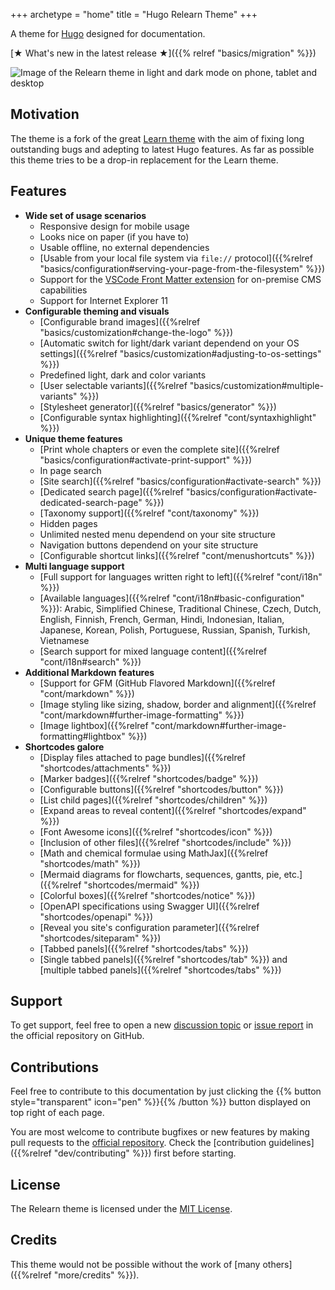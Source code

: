 +++
archetype = "home"
title = "Hugo Relearn Theme"
+++

A theme for [Hugo](https://gohugo.io/) designed for documentation.

[★ What's new in the latest release ★]({{% relref "basics/migration" %}})

![Image of the Relearn theme in light and dark mode on phone, tablet and desktop](images/hero.png?classes=shadow&width=100%&height=100%)

## Motivation

The theme is a fork of the great [Learn theme](https://github.com/matcornic/hugo-theme-learn) with the aim of fixing long outstanding bugs and adepting to latest Hugo features. As far as possible this theme tries to be a drop-in replacement for the Learn theme.

## Features

- **Wide set of usage scenarios**
  - Responsive design for mobile usage
  - Looks nice on paper (if you have to)
  - Usable offline, no external dependencies
  - [Usable from your local file system via `file://` protocol]({{%relref "basics/configuration#serving-your-page-from-the-filesystem" %}})
  - Support for the [VSCode Front Matter extension](https://github.com/estruyf/vscode-front-matter) for on-premise CMS capabilities
  - Support for Internet Explorer 11
- **Configurable theming and visuals**
  - [Configurable brand images]({{%relref "basics/customization#change-the-logo" %}})
  - [Automatic switch for light/dark variant dependend on your OS settings]({{%relref "basics/customization#adjusting-to-os-settings" %}})
  - Predefined light, dark and color variants
  - [User selectable variants]({{%relref "basics/customization#multiple-variants" %}})
  - [Stylesheet generator]({{%relref "basics/generator" %}})
  - [Configurable syntax highlighting]({{%relref "cont/syntaxhighlight" %}})
- **Unique theme features**
  - [Print whole chapters or even the complete site]({{%relref "basics/configuration#activate-print-support" %}})
  - In page search
  - [Site search]({{%relref "basics/configuration#activate-search" %}})
  - [Dedicated search page]({{%relref "basics/configuration#activate-dedicated-search-page" %}})
  - [Taxonomy support]({{%relref "cont/taxonomy" %}})
  - Hidden pages
  - Unlimited nested menu dependend on your site structure
  - Navigation buttons dependend on your site structure
  - [Configurable shortcut links]({{%relref "cont/menushortcuts" %}})
- **Multi language support**
  - [Full support for languages written right to left]({{%relref "cont/i18n" %}})
  - [Available languages]({{%relref "cont/i18n#basic-configuration" %}}): Arabic, Simplified Chinese, Traditional Chinese, Czech, Dutch, English, Finnish, French, German, Hindi, Indonesian, Italian, Japanese, Korean, Polish, Portuguese, Russian, Spanish, Turkish, Vietnamese
  - [Search support for mixed language content]({{%relref "cont/i18n#search" %}})
- **Additional Markdown features**
  - [Support for GFM (GitHub Flavored Markdown]({{%relref "cont/markdown" %}})
  - [Image styling like sizing, shadow, border and alignment]({{%relref "cont/markdown#further-image-formatting" %}})
  - [Image lightbox]({{%relref "cont/markdown#further-image-formatting#lightbox" %}})
- **Shortcodes galore**
  - [Display files attached to page bundles]({{%relref "shortcodes/attachments" %}})
  - [Marker badges]({{%relref "shortcodes/badge" %}})
  - [Configurable buttons]({{%relref "shortcodes/button" %}})
  - [List child pages]({{%relref "shortcodes/children" %}})
  - [Expand areas to reveal content]({{%relref "shortcodes/expand" %}})
  - [Font Awesome icons]({{%relref "shortcodes/icon" %}})
  - [Inclusion of other files]({{%relref "shortcodes/include" %}})
  - [Math and chemical formulae using MathJax]({{%relref "shortcodes/math" %}})
  - [Mermaid diagrams for flowcharts, sequences, gantts, pie, etc.]({{%relref "shortcodes/mermaid" %}})
  - [Colorful boxes]({{%relref "shortcodes/notice" %}})
  - [OpenAPI specifications using Swagger UI]({{%relref "shortcodes/openapi" %}})
  - [Reveal you site's configuration parameter]({{%relref "shortcodes/siteparam" %}})
  - [Tabbed panels]({{%relref "shortcodes/tabs" %}})
  - [Single tabbed panels]({{%relref "shortcodes/tab" %}}) and [multiple tabbed panels]({{%relref "shortcodes/tabs" %}})

## Support

To get support, feel free to open a new [discussion topic](https://github.com/McShelby/hugo-theme-relearn/discussions) or [issue report](https://github.com/McShelby/hugo-theme-relearn/issues) in the official repository on GitHub.

## Contributions

Feel free to contribute to this documentation by just clicking the {{% button style="transparent" icon="pen" %}}{{% /button %}} button displayed on top right of each page.

You are most welcome to contribute bugfixes or new features by making pull requests to the [official repository](https://github.com/McShelby/hugo-theme-relearn). Check the [contribution guidelines]({{%relref "dev/contributing" %}}) first before starting.

## License

The Relearn theme is licensed under the [MIT License](https://github.com/McShelby/hugo-theme-relearn/blob/main/LICENSE).

## Credits

This theme would not be possible without the work of [many others]({{%relref "more/credits" %}}).
